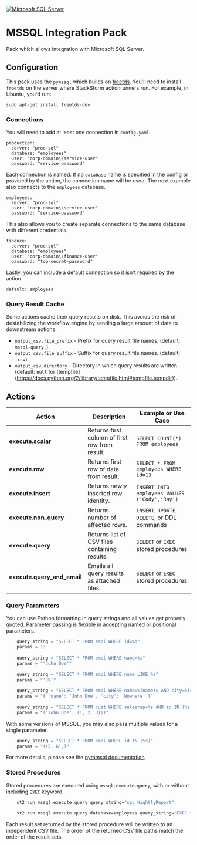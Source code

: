 [![Microsoft SQL Server](https://c.s-microsoft.com/en-us/CMSImages/lrn-exam-sql-server-logo.png?version=ff7a32f0-a1ce-831c-cd76-2d50c77694ce)](http://www.microsoft.com/SQLServer)

# MSSQL Integration Pack

Pack which allows integration with Microsoft SQL Server.

## Configuration

This pack uses the `pymssql` which builds on [freetds](freetds.org). You'll need to install `freetds` on
the server where StackStorm actionrunners run. For example, in Ubuntu, you'd run:

    sudo apt-get install freetds-dev

### Connections

You will need to add at least one connection in `config.yaml`.

    production:
      server: "prod-sql"
      database: "employees"
      user: "corp-domain\\service-user"
      password: "service-password"

Each connection is named. If no `database` name is specified in the config or provided by the action,
the connection name will be used. The next example also connects to the `employees` database.

    employees:
      server: "prod-sql"
      user: "corp-domain\\service-user"
      password: "service-password"

This also allows you to create separate connections to the same database with different credentials.

    finance:
      server: "prod-sql"
      database: "employees"
      user: "corp-domain\\finance-user"
      password: "top-secret-password"

Lastly, you can include a default connection so it isn't required by the action.

    default: employees

### Query Result Cache

Some actions cache their query results on disk. This avoids the risk of destabilizing
the workflow engine by sending a large amount of data to downstream actions.

* ``output_csv.file_prefix`` - Prefix for query result file names. (default: `mssql-query.`).
* ``output_csv.file_suffix`` - Suffix for query result file names. (default: `.csv`).
* ``output_csv.directory`` - Directory in which query results are written. (default: `null` for [tempfile]
                             (https://docs.python.org/2/library/tempfile.html#tempfile.tempdir)).

## Actions

Action                      | Description                                     | Example or Use Case
--------------------------- | ----------------------------------------------- | --------------------------------
**execute.scalar**          | Returns first column of first row from result.  | `SELECT COUNT(*) FROM employees`
**execute.row**             | Returns first row of data from result.          | `SELECT * FROM employees WHERE id=13`
**execute.insert**          | Returns newly inserted row identity.            | `INSERT INTO employees VALUES ('Cody','Ray')`
**execute.non_query**       | Returns number of affected rows.                | `INSERT`, `UPDATE`, `DELETE`, or DDL commands
**execute.query**           | Returns list of CSV files containing results.   | `SELECT` or `EXEC` stored procedures
**execute.query_and_email** | Emails all query results as attached files.     | `SELECT` or `EXEC` stored procedures

### Query Parameters


You can use Python formatting in query strings and all values get properly quoted.
Parameter passing is flexible in accepting named or positional parameters.

```python
    query_string = "SELECT * FROM empl WHERE id=%d"
    params = 13
    
    query_string = "SELECT * FROM empl WHERE name=%s"
    params = "'John Doe'"
    
    query_string = "SELECT * FROM empl WHERE name LIKE %s"
    params = "'J%'"
    
    query_string = "SELECT * FROM empl WHERE name=%(name)s AND city=%(city)s"
    params = "{ 'name': 'John Doe', 'city': 'Nowhere' }"
    
    query_string = "SELECT * FROM cust WHERE salesrep=%s AND id IN (%s)"
    params = "('John Doe', (1, 2, 3)))"
```

With some versions of MSSQL, you may also pass multiple values for a single parameter.

```python
    query_string = "SELECT * FROM empl WHERE id IN (%s)"
    params = "((5, 6),)"
```

For more details, please see the  [pymmsql documentation](http://www.pymssql.org/en/latest/_mssql_examples.html).

### Stored Procedures

Stored procedures are executed using `mssql.execute.query`, with or without including `EXEC` keyword.

```bash
    st2 run mssql.execute.query query_string="spc_NightlyReport"

    st2 run mssql.execute.query database=employees query_string="EXEC spc_UpdatePTO"
```

Each result set returned by the stored procedure will be written to an independent CSV file.
The order of the returned CSV file paths match the order of the result sets.
